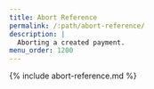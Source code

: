 ```yaml
---
title: Abort Reference
permalink: /:path/abort-reference/
description: |
  Aborting a created payment.
menu_order: 1200
---
```


{% include abort-reference.md %}
